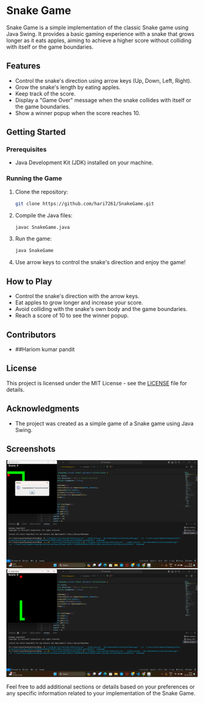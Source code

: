 # Snake Game

Snake Game is a simple implementation of the classic Snake game using Java Swing. It provides a basic gaming experience with a snake that grows longer as it eats apples, aiming to achieve a higher score without colliding with itself or the game boundaries.

## Features

- Control the snake's direction using arrow keys (Up, Down, Left, Right).
- Grow the snake's length by eating apples.
- Keep track of the score.
- Display a "Game Over" message when the snake collides with itself or the game boundaries.
- Show a winner popup when the score reaches 10.

## Getting Started

### Prerequisites

- Java Development Kit (JDK) installed on your machine.

### Running the Game

1. Clone the repository:

   ```bash
   git clone https://github.com/hari7261/SnakeGame.git
   ```

2. Compile the Java files:

   ```bash
   javac SnakeGame.java
   ```

3. Run the game:

   ```bash
   java SnakeGame
   ```

4. Use arrow keys to control the snake's direction and enjoy the game!

## How to Play

- Control the snake's direction with the arrow keys.
- Eat apples to grow longer and increase your score.
- Avoid colliding with the snake's own body and the game boundaries.
- Reach a score of 10 to see the winner popup.

## Contributors

- ##Hariom kumar pandit

## License

This project is licensed under the MIT License - see the [LICENSE](LICENSE) file for details.

## Acknowledgments

- The project was created as a simple game of a Snake game using Java Swing.

## Screenshots

![Gameplay Screenshot](Screenshot/Screenshot.png)
![Gameplay Screenshot _2](Screenshot/Screenshot2.png)

Feel free to add additional sections or details based on your preferences or any specific information related to your implementation of the Snake Game.
